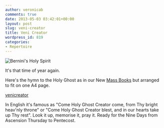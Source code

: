 ```yaml
---
author: veronicab
comments: true
date: 2013-05-03 03:42:01+00:00
layout: post
slug: veni-creator
title: Veni Creator
wordpress_id: 819
categories:
- Repertoire
---
```


![Bernini's Holy Spirit](http://metrobibleblog.files.wordpress.com/2010/10/cathedra-holyspirit1.jpg?w=450&h=318)

It's that time of year again.

Here's the hymn to the Holy Ghost as in our New [Mass Books](http://repleatur.net/2013/04/27/proofs-have-arrived/) but arranged to fit on one A4 page.

[venicreator](http://repleatur.net/wp-content/uploads/2013/05/venicreator.pdf)

In English it's famous as "Come Holy Ghost Creator come, from Thy bright heav'nly throne" or "Come Holy Ghost Creator blest, and in our hearts take up Thy rest".  Look it up, memorise it, pray it.  Ready for the Nine Days from Ascension Thursday to Pentecost.
